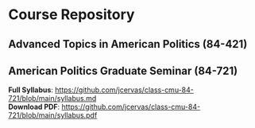 # Course Repository 

## Advanced Topics in American Politics (84-421)  
## American Politics Graduate Seminar (84-721)

**Full Syllabus**: https://github.com/jcervas/class-cmu-84-721/blob/main/syllabus.md  
**Download PDF**: https://github.com/jcervas/class-cmu-84-721/blob/main/syllabus.pdf
